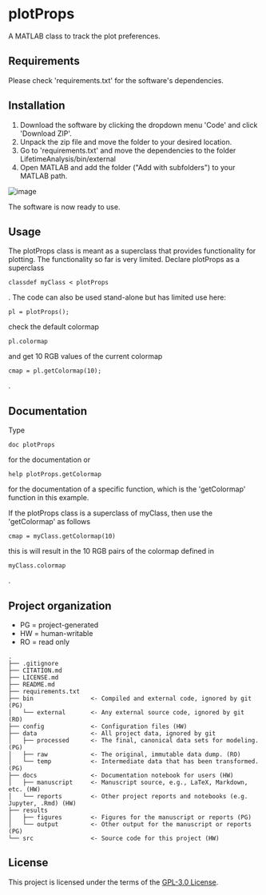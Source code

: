 # plotProps

A MATLAB class to track the plot preferences.

## Requirements
Please check 'requirements.txt' for the software's dependencies.

## Installation
1. Download the software by clicking the dropdown menu 'Code' and click 'Download ZIP'.
2. Unpack the zip file and move the folder to your desired location.
3. Go to 'requirements.txt' and move the dependencies to the folder LifetimeAnalysis/bin/external
4. Open MATLAB and add the folder ("Add with subfolders") to your MATLAB path.

![image](https://user-images.githubusercontent.com/77492856/119955717-99be7300-bfa0-11eb-8c8a-0a6765b572dc.png)

The software is now ready to use.

## Usage

The plotProps class is meant as a superclass that provides functionality for plotting. The functionality so far is very limited. Declare plotProps as a superclass
```
classdef myClass < plotProps
```
. The code can also be used stand-alone but has limited use here:
```
pl = plotProps();
```
check the default colormap
```
pl.colormap
```
and get 10 RGB values of the current colormap
```
cmap = pl.getColormap(10);
```
.

## Documentation

Type
```
doc plotProps
```
for the documentation or
```
help plotProps.getColormap
```
for the documentation of a specific function, which is the 'getColormap' function in this example.

If the plotProps class is a superclass of myClass, then use the 'getColormap' as follows
```
cmap = myClass.getColormap(10)
```
this is will result in the 10 RGB pairs of the colormap defined in 
```
myClass.colormap
```
.

## Project organization
- PG = project-generated
- HW = human-writable
- RO = read only
```
.
├── .gitignore
├── CITATION.md
├── LICENSE.md
├── README.md
├── requirements.txt
├── bin                <- Compiled and external code, ignored by git (PG)
│   └── external       <- Any external source code, ignored by git (RO)
├── config             <- Configuration files (HW)
├── data               <- All project data, ignored by git
│   ├── processed      <- The final, canonical data sets for modeling. (PG)
│   ├── raw            <- The original, immutable data dump. (RO)
│   └── temp           <- Intermediate data that has been transformed. (PG)
├── docs               <- Documentation notebook for users (HW)
│   ├── manuscript     <- Manuscript source, e.g., LaTeX, Markdown, etc. (HW)
│   └── reports        <- Other project reports and notebooks (e.g. Jupyter, .Rmd) (HW)
├── results
│   ├── figures        <- Figures for the manuscript or reports (PG)
│   └── output         <- Other output for the manuscript or reports (PG)
└── src                <- Source code for this project (HW)

```


## License

This project is licensed under the terms of the [GPL-3.0 License](/LICENSE.md).

